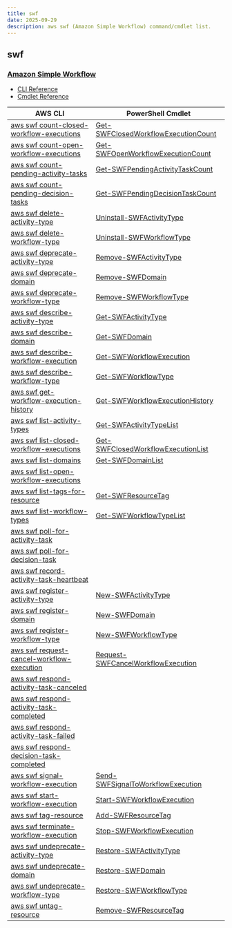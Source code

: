 ```yaml
---
title: swf
date: 2025-09-29
description: aws swf (Amazon Simple Workflow) command/cmdlet list.
---
```


## swf

### [Amazon Simple Workflow](https://aws.amazon.com/swf/)

* [CLI Reference](https://awscli.amazonaws.com/v2/documentation/api/latest/reference/swf/index.html)
* [Cmdlet Reference](https://docs.aws.amazon.com/powershell/latest/reference/items/AWS_Simple_Workflow_Service_cmdlets.html)

|AWS CLI|PowerShell Cmdlet|
|----|----|
|[aws swf count-closed-workflow-executions](https://awscli.amazonaws.com/v2/documentation/api/latest/reference/swf/count-closed-workflow-executions.html)|[Get-SWFClosedWorkflowExecutionCount](https://docs.aws.amazon.com/powershell/latest/reference/items/Get-SWFClosedWorkflowExecutionCount.html)|
|[aws swf count-open-workflow-executions](https://awscli.amazonaws.com/v2/documentation/api/latest/reference/swf/count-open-workflow-executions.html)|[Get-SWFOpenWorkflowExecutionCount](https://docs.aws.amazon.com/powershell/latest/reference/items/Get-SWFOpenWorkflowExecutionCount.html)|
|[aws swf count-pending-activity-tasks](https://awscli.amazonaws.com/v2/documentation/api/latest/reference/swf/count-pending-activity-tasks.html)|[Get-SWFPendingActivityTaskCount](https://docs.aws.amazon.com/powershell/latest/reference/items/Get-SWFPendingActivityTaskCount.html)|
|[aws swf count-pending-decision-tasks](https://awscli.amazonaws.com/v2/documentation/api/latest/reference/swf/count-pending-decision-tasks.html)|[Get-SWFPendingDecisionTaskCount](https://docs.aws.amazon.com/powershell/latest/reference/items/Get-SWFPendingDecisionTaskCount.html)|
|[aws swf delete-activity-type](https://awscli.amazonaws.com/v2/documentation/api/latest/reference/swf/delete-activity-type.html)|[Uninstall-SWFActivityType](https://docs.aws.amazon.com/powershell/latest/reference/items/Uninstall-SWFActivityType.html)|
|[aws swf delete-workflow-type](https://awscli.amazonaws.com/v2/documentation/api/latest/reference/swf/delete-workflow-type.html)|[Uninstall-SWFWorkflowType](https://docs.aws.amazon.com/powershell/latest/reference/items/Uninstall-SWFWorkflowType.html)|
|[aws swf deprecate-activity-type](https://awscli.amazonaws.com/v2/documentation/api/latest/reference/swf/deprecate-activity-type.html)|[Remove-SWFActivityType](https://docs.aws.amazon.com/powershell/latest/reference/items/Remove-SWFActivityType.html)|
|[aws swf deprecate-domain](https://awscli.amazonaws.com/v2/documentation/api/latest/reference/swf/deprecate-domain.html)|[Remove-SWFDomain](https://docs.aws.amazon.com/powershell/latest/reference/items/Remove-SWFDomain.html)|
|[aws swf deprecate-workflow-type](https://awscli.amazonaws.com/v2/documentation/api/latest/reference/swf/deprecate-workflow-type.html)|[Remove-SWFWorkflowType](https://docs.aws.amazon.com/powershell/latest/reference/items/Remove-SWFWorkflowType.html)|
|[aws swf describe-activity-type](https://awscli.amazonaws.com/v2/documentation/api/latest/reference/swf/describe-activity-type.html)|[Get-SWFActivityType](https://docs.aws.amazon.com/powershell/latest/reference/items/Get-SWFActivityType.html)|
|[aws swf describe-domain](https://awscli.amazonaws.com/v2/documentation/api/latest/reference/swf/describe-domain.html)|[Get-SWFDomain](https://docs.aws.amazon.com/powershell/latest/reference/items/Get-SWFDomain.html)|
|[aws swf describe-workflow-execution](https://awscli.amazonaws.com/v2/documentation/api/latest/reference/swf/describe-workflow-execution.html)|[Get-SWFWorkflowExecution](https://docs.aws.amazon.com/powershell/latest/reference/items/Get-SWFWorkflowExecution.html)|
|[aws swf describe-workflow-type](https://awscli.amazonaws.com/v2/documentation/api/latest/reference/swf/describe-workflow-type.html)|[Get-SWFWorkflowType](https://docs.aws.amazon.com/powershell/latest/reference/items/Get-SWFWorkflowType.html)|
|[aws swf get-workflow-execution-history](https://awscli.amazonaws.com/v2/documentation/api/latest/reference/swf/get-workflow-execution-history.html)|[Get-SWFWorkflowExecutionHistory](https://docs.aws.amazon.com/powershell/latest/reference/items/Get-SWFWorkflowExecutionHistory.html)|
|[aws swf list-activity-types](https://awscli.amazonaws.com/v2/documentation/api/latest/reference/swf/list-activity-types.html)|[Get-SWFActivityTypeList](https://docs.aws.amazon.com/powershell/latest/reference/items/Get-SWFActivityTypeList.html)|
|[aws swf list-closed-workflow-executions](https://awscli.amazonaws.com/v2/documentation/api/latest/reference/swf/list-closed-workflow-executions.html)|[Get-SWFClosedWorkflowExecutionList](https://docs.aws.amazon.com/powershell/latest/reference/items/Get-SWFClosedWorkflowExecutionList.html)|
|[aws swf list-domains](https://awscli.amazonaws.com/v2/documentation/api/latest/reference/swf/list-domains.html)|[Get-SWFDomainList](https://docs.aws.amazon.com/powershell/latest/reference/items/Get-SWFDomainList.html)|
|[aws swf list-open-workflow-executions](https://awscli.amazonaws.com/v2/documentation/api/latest/reference/swf/list-open-workflow-executions.html)||
|[aws swf list-tags-for-resource](https://awscli.amazonaws.com/v2/documentation/api/latest/reference/swf/list-tags-for-resource.html)|[Get-SWFResourceTag](https://docs.aws.amazon.com/powershell/latest/reference/items/Get-SWFResourceTag.html)|
|[aws swf list-workflow-types](https://awscli.amazonaws.com/v2/documentation/api/latest/reference/swf/list-workflow-types.html)|[Get-SWFWorkflowTypeList](https://docs.aws.amazon.com/powershell/latest/reference/items/Get-SWFWorkflowTypeList.html)|
|[aws swf poll-for-activity-task](https://awscli.amazonaws.com/v2/documentation/api/latest/reference/swf/poll-for-activity-task.html)||
|[aws swf poll-for-decision-task](https://awscli.amazonaws.com/v2/documentation/api/latest/reference/swf/poll-for-decision-task.html)||
|[aws swf record-activity-task-heartbeat](https://awscli.amazonaws.com/v2/documentation/api/latest/reference/swf/record-activity-task-heartbeat.html)||
|[aws swf register-activity-type](https://awscli.amazonaws.com/v2/documentation/api/latest/reference/swf/register-activity-type.html)|[New-SWFActivityType](https://docs.aws.amazon.com/powershell/latest/reference/items/New-SWFActivityType.html)|
|[aws swf register-domain](https://awscli.amazonaws.com/v2/documentation/api/latest/reference/swf/register-domain.html)|[New-SWFDomain](https://docs.aws.amazon.com/powershell/latest/reference/items/New-SWFDomain.html)|
|[aws swf register-workflow-type](https://awscli.amazonaws.com/v2/documentation/api/latest/reference/swf/register-workflow-type.html)|[New-SWFWorkflowType](https://docs.aws.amazon.com/powershell/latest/reference/items/New-SWFWorkflowType.html)|
|[aws swf request-cancel-workflow-execution](https://awscli.amazonaws.com/v2/documentation/api/latest/reference/swf/request-cancel-workflow-execution.html)|[Request-SWFCancelWorkflowExecution](https://docs.aws.amazon.com/powershell/latest/reference/items/Request-SWFCancelWorkflowExecution.html)|
|[aws swf respond-activity-task-canceled](https://awscli.amazonaws.com/v2/documentation/api/latest/reference/swf/respond-activity-task-canceled.html)||
|[aws swf respond-activity-task-completed](https://awscli.amazonaws.com/v2/documentation/api/latest/reference/swf/respond-activity-task-completed.html)||
|[aws swf respond-activity-task-failed](https://awscli.amazonaws.com/v2/documentation/api/latest/reference/swf/respond-activity-task-failed.html)||
|[aws swf respond-decision-task-completed](https://awscli.amazonaws.com/v2/documentation/api/latest/reference/swf/respond-decision-task-completed.html)||
|[aws swf signal-workflow-execution](https://awscli.amazonaws.com/v2/documentation/api/latest/reference/swf/signal-workflow-execution.html)|[Send-SWFSignalToWorkflowExecution](https://docs.aws.amazon.com/powershell/latest/reference/items/Send-SWFSignalToWorkflowExecution.html)|
|[aws swf start-workflow-execution](https://awscli.amazonaws.com/v2/documentation/api/latest/reference/swf/start-workflow-execution.html)|[Start-SWFWorkflowExecution](https://docs.aws.amazon.com/powershell/latest/reference/items/Start-SWFWorkflowExecution.html)|
|[aws swf tag-resource](https://awscli.amazonaws.com/v2/documentation/api/latest/reference/swf/tag-resource.html)|[Add-SWFResourceTag](https://docs.aws.amazon.com/powershell/latest/reference/items/Add-SWFResourceTag.html)|
|[aws swf terminate-workflow-execution](https://awscli.amazonaws.com/v2/documentation/api/latest/reference/swf/terminate-workflow-execution.html)|[Stop-SWFWorkflowExecution](https://docs.aws.amazon.com/powershell/latest/reference/items/Stop-SWFWorkflowExecution.html)|
|[aws swf undeprecate-activity-type](https://awscli.amazonaws.com/v2/documentation/api/latest/reference/swf/undeprecate-activity-type.html)|[Restore-SWFActivityType](https://docs.aws.amazon.com/powershell/latest/reference/items/Restore-SWFActivityType.html)|
|[aws swf undeprecate-domain](https://awscli.amazonaws.com/v2/documentation/api/latest/reference/swf/undeprecate-domain.html)|[Restore-SWFDomain](https://docs.aws.amazon.com/powershell/latest/reference/items/Restore-SWFDomain.html)|
|[aws swf undeprecate-workflow-type](https://awscli.amazonaws.com/v2/documentation/api/latest/reference/swf/undeprecate-workflow-type.html)|[Restore-SWFWorkflowType](https://docs.aws.amazon.com/powershell/latest/reference/items/Restore-SWFWorkflowType.html)|
|[aws swf untag-resource](https://awscli.amazonaws.com/v2/documentation/api/latest/reference/swf/untag-resource.html)|[Remove-SWFResourceTag](https://docs.aws.amazon.com/powershell/latest/reference/items/Remove-SWFResourceTag.html)|


